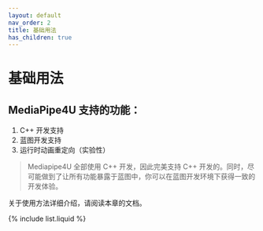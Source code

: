 ```yaml
---
layout: default
nav_order: 2
title: 基础用法
has_children: true
---
```


# 基础用法

## MediaPipe4U 支持的功能：

1. C++ 开发支持
2. 蓝图开发支持
3. 运行时动画重定向（实验性）


> Mediapipe4U 全部使用 C++ 开发，因此完美支持 C++ 开发的。同时，尽可能做到了让所有功能暴露于蓝图中，你可以在蓝图开发环境下获得一致的开发体验。

关于使用方法详细介绍，请阅读本章的文档。

{% include list.liquid %}